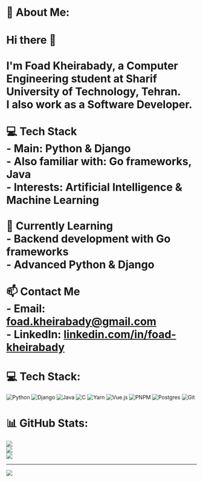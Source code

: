# 💫 About Me:
# Hi there 👋<br><br>I'm **Foad Kheirabady**, a Computer Engineering student at **Sharif University of Technology, Tehran**.  <br>I also work as a **Software Developer**.<br><br>💻 **Tech Stack**  <br>- Main: Python & Django  <br>- Also familiar with: Go frameworks, Java  <br>- Interests: Artificial Intelligence & Machine Learning  <br><br>🌱 **Currently Learning**  <br>- Backend development with Go frameworks  <br>- Advanced Python & Django  <br><br>📫 **Contact Me**  <br>- Email: [foad.kheirabady@gmail.com](mailto:foad.kheirabady@gmail.com)  <br>- LinkedIn: [linkedin.com/in/foad-kheirabady](https://www.linkedin.com/in/foad-kheirabady)  <br>


# 💻 Tech Stack:
![Python](https://img.shields.io/badge/python-3670A0?style=for-the-badge&logo=python&logoColor=ffdd54) ![Django](https://img.shields.io/badge/django-%23092E20.svg?style=for-the-badge&logo=django&logoColor=white) ![Java](https://img.shields.io/badge/java-%23ED8B00.svg?style=for-the-badge&logo=openjdk&logoColor=white) ![C](https://img.shields.io/badge/c-%2300599C.svg?style=for-the-badge&logo=c&logoColor=white) ![Yarn](https://img.shields.io/badge/yarn-%232C8EBB.svg?style=for-the-badge&logo=yarn&logoColor=white) ![Vue.js](https://img.shields.io/badge/vue.js-%2335495e.svg?style=for-the-badge&logo=vuedotjs&logoColor=%234FC08D) ![PNPM](https://img.shields.io/badge/pnpm-%234a4a4a.svg?style=for-the-badge&logo=pnpm&logoColor=f69220) ![Postgres](https://img.shields.io/badge/postgres-%23316192.svg?style=for-the-badge&logo=postgresql&logoColor=white) ![Git](https://img.shields.io/badge/git-%23F05033.svg?style=for-the-badge&logo=git&logoColor=white)
# 📊 GitHub Stats:
![](https://github-readme-stats.vercel.app/api?username=Foad-KhAb&theme=dark&hide_border=false&include_all_commits=true&count_private=false)<br/>
![](https://nirzak-streak-stats.vercel.app/?user=Foad-KhAb&theme=dark&hide_border=false)<br/>
![](https://github-readme-stats.vercel.app/api/top-langs/?username=Foad-KhAb&theme=dark&hide_border=false&include_all_commits=true&count_private=false&layout=compact)

---
[![](https://visitcount.itsvg.in/api?id=Foad-KhAb&icon=0&color=0)](https://visitcount.itsvg.in)

<!-- Proudly created with GPRM ( https://gprm.itsvg.in ) -->
